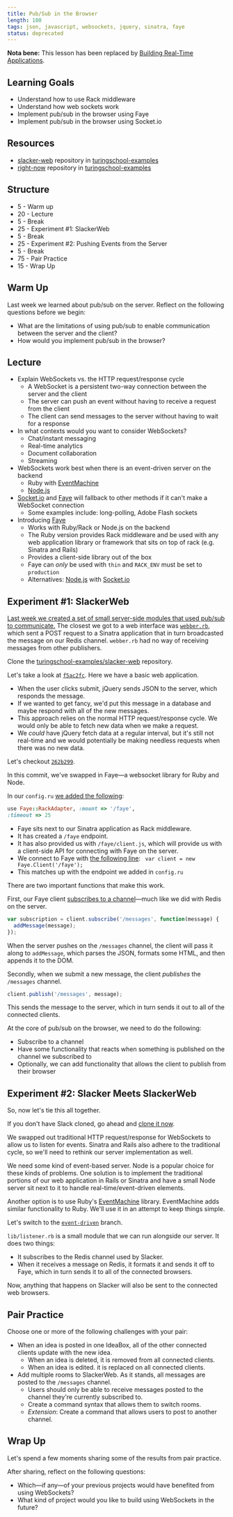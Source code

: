 ```yaml
---
title: Pub/Sub in the Browser
length: 180
tags: json, javascript, websockets, jquery, sinatra, faye
status: deprecated
---
```


**Nota bene:** This lesson has been replaced by [Building Real-Time Applications][rt].

[rt]: https://github.com/turingschool/lesson_plans/blob/master/ruby_04-apis_and_scalability/real_time_applications_with_node.markdown

## Learning Goals

* Understand how to use Rack middleware
* Understand how web sockets work
* Implement pub/sub in the browser using Faye
* Implement pub/sub in the browser using Socket.io

## Resources

* [slacker-web][repo] repository in [turingschool-examples][org]
* [right-now][rn] repository  in [turingschool-examples][org]

[repo]: https://github.com/turingschool-examples/slacker-web
[org]: https://github.com/turingschool-examples
[rn]: https://github.com/turingschool-examples/right-now

## Structure

* 5 - Warm up
* 20 - Lecture
* 5 - Break
* 25 - Experiment  #1: SlackerWeb
* 5 - Break
* 25 - Experiment #2: Pushing Events from the Server
* 5 - Break
* 75 - Pair Practice
* 15 - Wrap Up

## Warm Up

Last week we learned about pub/sub on the server. Reflect on the following questions before we begin:

* What are the limitations of using pub/sub to enable communication between the server and the client?
* How would you implement pub/sub in the browser?

## Lecture

* Explain WebSockets vs. the HTTP request/response cycle
  * A WebSocket is a persistent two-way connection between the server and the client
  * The server can push an event without having to receive a request from the client
  * The client can send messages to the server without having to wait for a response
* In what contexts would you want to consider WebSockets?
  * Chat/instant messaging
  * Real-time analytics
  * Document collaboration
  * Streaming
* WebSockets work best when there is an event-driven server on the backend
  * Ruby with [EventMachine][]
  * [Node.js][]
* [Socket.io][] and [Faye][] will fallback to other methods if it can't make a WebSocket connection
  * Some examples include: long-polling, Adobe Flash sockets
* Introducing [Faye][]
  * Works with Ruby/Rack or Node.js on the backend
  * The Ruby version provides Rack middleware and be used with any web application library or framework that sits on top of rack (e.g. Sinatra and Rails)
  * Provides a client-side library out of the box
  * Faye can *only* be used with `thin` and `RACK_ENV` must be set to `production`
  * Alternatives: [Node.js][] with [Socket.io][]

[Socket.io]: http://socket.io/
[Faye]: http://faye.jcoglan.com/
[Node.js]:http://nodejs.org
[EventMachine]: http://rubyeventmachine.com/

## Experiment #1: SlackerWeb

[Last week we created a set of small server-side modules that used pub/sub to communicate.][pss] The closest we got to a web interface was [`webber.rb`][webber], which sent a POST request to a Sinatra application that in turn broadcasted the message on our Redis channel. `webber.rb` had no way of receiving messages from other publishers.

[pss]: https://github.com/turingschool/lesson_plans/blob/master/ruby_04-apis_and_scalability/pubsub_on_the_server.markdown
[webber]: https://github.com/turingschool-examples/slacker/blob/master/publishers/webber.rb

Clone the [turingschool-examples/slacker-web][repo] repository.

Let's take a look at [`f5ac2fc`][c1]. Here we have a basic web application.

* When the user clicks submit, jQuery sends JSON to the server, which responds the message.
* If we wanted to get fancy, we'd put this message in a database and maybe respond with all of the new messages.
* This approach relies on the normal HTTP request/response cycle. We would only be able to fetch new data when we make a request.
* We *could* have jQuery fetch data at a regular interval, but it's still not real-time and we would potentially be making needless requests when there was no new data.

Let's checkout [`262b299`][c2].

In this commit, we've swapped in Faye—a websocket library for Ruby and Node.

In our `config.ru` [we added the following][rackfaye]:

[rackfaye]: https://github.com/turingschool-examples/slacker-web/blob/master/config.ru#L10-L11

```rb
use Faye::RackAdapter, :mount => '/faye',
:timeout => 25
```

* Faye sits next to our Sinatra application as Rack middleware.
* It has created a `/faye` endpoint.
* It has also provided us with `/faye/client.js`, which will provide us with a client-side API for connecting with Faye on the server.
* We connect to Faye with [the following line][fc]: ` var client = new Faye.Client('/faye');`
* This matches up with the endpoint we added in `config.ru`

There are two important functions that make this work.

First, our Faye client [subscribes to a channel][fayesub]—much like we did with Redis on the server.

```js
var subscription = client.subscribe('/messages', function(message) {
  addMessage(message);
});
```

When the server pushes on the `/messages` channel, the client will pass it along to `addMessage`, which parses the JSON, formats some HTML, and then appends it to the DOM.

Secondly, when we submit a new message, the client *publishes* the `/messages` channel.

```js
client.publish('/messages', message);
```

This sends the message to the server, which in turn sends it out to all of the connected clients.

At the core of pub/sub on the browser, we need to do the following:

* Subscribe to a channel
* Have some functionality that reacts when something is published on the channel we subscribed to
* Optionally, we can add functionality that allows the client to publish from their browser

## Experiment #2: Slacker Meets SlackerWeb

So, now let's tie this all together.

If you don't have Slack cloned, go ahead and [clone it now][slacker].

[slacker]: https://github.com/turingschool-examples/slacker

We swapped out traditional HTTP request/response for WebSockets to allow us to listen for events. Sinatra and Rails also adhere to the traditional cycle, so we'll need to rethink our server implementation as well.

We need some kind of event-based server. Node is a popular choice for these kinds of problems. One solution is to implement the traditional portions of our web application in Rails or Sinatra and have a small Node server sit next to it to handle real-time/event-driven elements.

Another option is to use Ruby's [EventMachine][] library. EventMachine adds similar functionality to Ruby. We'll use it in an attempt to keep things simple.

Let's switch to the [`event-driven`][evtdb] branch.

`lib/listener.rb` is a small module that we can run alongside our server. It does two things:

* It subscribes to the Redis channel used by Slacker.
* When it receives a message on Redis, it formats it and sends it off to Faye, which in turn sends it to all of the connected browsers.

Now, anything that happens on Slacker will also be sent to the connected web browsers.

## Pair Practice

Choose one or more of the following challenges with your pair:

* When an idea is posted in one IdeaBox, all of the other connected clients update with the new idea.
  * When an idea is deleted, it is removed from all connected clients.
  * When an idea is edited. it is replaced on all connected clients.
* Add multiple rooms to SlackerWeb. As it stands, all messages are posted to the `/messages` channel.
  * Users should only be able to receive messages posted to the channel they're currently subscribed to.
  * Create a command syntax that allows them to switch rooms.
  * *Extension*: Create a command that allows users to post to another channel.

## Wrap Up

Let's spend a few moments sharing some of the results from pair practice.

After sharing, reflect on the following questions:

* Which—if any—of your previous projects would have benefited from using WebSockets?
* What kind of project would you like to build using WebSockets in the future?

[c1]: https://github.com/turingschool-examples/slacker-web/commit/f5ac2fc084c7e2d6f10813605ed65e1e33ff6e5a
[c2]: https://github.com/turingschool-examples/slacker-web/commit/262b299a467adb53a5fbe8d323a5fac4386829d3
[fc]: https://github.com/turingschool-examples/slacker-web/blob/master/lib/public/slacker.js#L1
[fayesub]: https://github.com/turingschool-examples/slacker-web/blob/master/lib/public/slacker.js#L8-L10
[evtdb]: https://github.com/turingschool-examples/slacker-web/tree/event-driven
